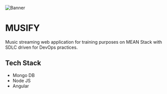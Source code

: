 ![Banner](https://github.com/maxparra-architecture/musify/blob/main/Readme-Banner.jpg)
# MUSIFY
Music streaming web application for training purposes on MEAN Stack with SDLC driven for DevOps practices.

## Tech Stack
* Mongo DB
* Node JS
* Angular